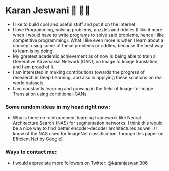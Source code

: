 <!--
**codewithkaranjeswani/codewithkaranjeswani** is a ✨ _special_ ✨ repository because its `README.md` (this file) appears on your GitHub profile.

Here are some ideas to get you started:

- 🔭 I’m currently working on ...
- 🌱 I’m currently learning ...
- 👯 I’m looking to collaborate on ...
- 🤔 I’m looking for help with ...
- 💬 Ask me about ...
- 📫 How to reach me: ...
- 😄 Pronouns: ...
- ⚡ Fun fact: ...
-->
# Karan Jeswani :vulcan_salute: :technologist:

- I like to build cool and useful stuff and put it on the internet.
- I love Programming, solving problems, puzzles and riddles (I like it more when I would have to write programs to solve said problems, hence I like competitive programming). What I like even more is when I learn about a concept using some of these problems or riddles, because the best way to learn is by doing!
- My greatest academic achievement as of now is being able to train a Generative Adversarial Network (GAN), on Image to Image translation, and I am proud of it.
- I am interested in making contributions towards the progress of reseaerch in Deep Learning, and also in applying these solutions on real world datasets.
- I am constantly learning and growing in the field of Image-to-Image Translation using conditional-GANs.

### Some random ideas in my head right now:
- Why is there no reinforcement learning framework like Neural Architecture Search (NAS) for segmentation networks. I think this would be a nice way to find better encoder-decoder architectures as well. (I know of the NAS used for ImageNet classification, through this paper on Efficient Net by Google)

### Ways to contact me:
- I would appreciate more followers on Twitter: @karanjeswani306
